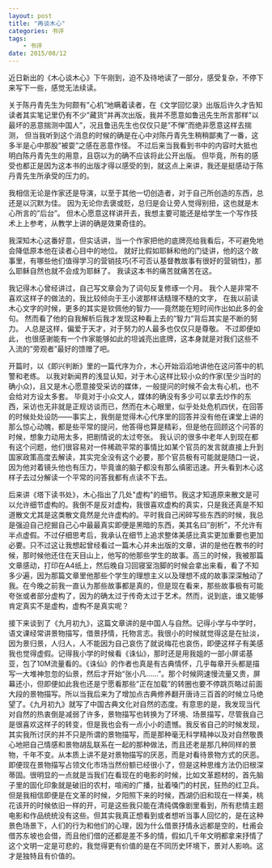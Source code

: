 ```yaml
---
layout: post
title: "再谈木心"
categories: 书评
tags: 
	- 书评
date: 2015/08/12
---
```





近日新出的《木心谈木心》下午刚到，迫不及待地读了一部分，感受复杂，不停下来写下一些，感觉无法续读。

<!--more-->

关于陈丹青先生为何颇有”心机”地瞒着读者，在《文学回忆录》出版后许久才告知读者其实笔记里仍有不少”藏货”并再次出版，我并不愿意如鲁迅先生所言那样”以最坏的恶意揣测中国人”，况且鲁迅先生也仅仅只是”不惮”而绝非愿意这样去揣测， 但当我听到这个消息的时候的确是在心中对陈丹青先生稍稍鄙夷了一番，这多半是心中那股”被耍”之感在恶意作怪。 不过后来当我看到书中的内容时大抵也明白陈丹青先生的用意，且窃以为的确不应该将此公开出版。 但毕竟，所有的感受也都正是因为这本书的出版才得以感受的到，就这点上来讲，我还是挺感动于陈丹青先生所承受的压力的。

我相信无论是作家还是导演，以至于其他一切创造者，对于自己所创造的东西，总还是以沉默为佳。 因为无论你去褒或贬，总归是会让旁人觉得别扭，这也就是木心所言的”后台”。 但木心愿意这样讲开去，我想主要可能还是给学生一个写作技术上上参考，从教学上讲的确是效果奇佳的。 

我深知木心这番好意，但实话讲，当一个作家把他的底牌亮给我看后，不可避免地会降低原本他在读者心目中的地位。 就好比假如耶稣和他的门徒讲，他的这个故事里，有哪些他们值得学习的营销技巧(不可否认基督教故事有很好的营销性)，那么耶稣自然也就不会成为耶稣了。 我读这本书的痛苦就痛苦在这。

我记得木心曾经讲过，自己写文章会为了词句反复修琢一个月。 我个人是非常不喜欢这样子的做法的，我比较倾向于王小波那样话糙理不糙的文字， 在我以前读木心文字的时候，更多的其实是钦佩他的智力——竟然能在短时间作出如此多的金句。 然而看了他的自我解析后我才发现这种看上去的”智力”背后其实是不断的努力。 人总是这样，偏爱于天才，对于努力的人最多也仅仅只是尊敬。 不过即便如此， 也很感谢能有一个作家能够如此的坦诚亮出底牌，这本身就是对我们这些不入流的”旁观者”最好的馈赠了吧。


开篇时，以《即兴判断》里的一篇代序为介，木心开始滔滔地讲他在这问答中的机警和老练。 以我对新闻界的浅显认知，对于木心这样比较小众的作家(至少当时的确小众)，且又是木心愿意接受采访的媒体，一般提问的时候不会太有心机，也不会给对方设太多套。 毕竟对于小众文人，媒体的确没有多少可以拿去炒作的东西，采访也无非就是正规访谈而已，然而在木心眼里，似乎处处危机四伏，在回答的时候处处设防——事实上，我倒是觉得木心代序里的回答并没有他在课堂上讲的那么惊心动魄，都是些平常的提问，他答得也算是精彩，但是他在回顾这个问答的时候，想象力动用太多，把剧情说的太过夸张。 我认识的很多中老年人到现在都有这个问题，他们很容易对一件稀疏平常的事情比如某个官员的发言就直接上升到国家政策高度去解读，其实完全没有这个必要，那个官员极有可能就是随口一说，因为他对着镜头他也有压力，毕竟谁的脑子都没有那么缜密迅速。开头看到木心这样子去过分解读一个平常的问答我都有点读不下去。

后来讲《塔下读书处》，木心指出了几处"虚构"的细节。我这才知道原来散文是可以允许细节虚构的。我倒不是反对虚构，我很喜欢虚构的真实，只是我还真是不知道散文尤其是这类散文竟然是允许虚构的。平时我自己闲碎写些东西的时候，我总是强迫自己挖掘自己心中最最真实即便是黑暗的东西，美其名曰”剖析”，不允许有半点虚假。不过仔细思考后，我承认在细节上追求整体美感比真实更加重要也更加必要。只不过这让我想起曾经看过一篇木心并未出版的文章，讲的是他在教书的时候，那时候他还住在天目山上，他写的他那些学生的故事。高三的时候，我被那篇文章感动，打印在A4纸上，然后晚自习回寝室泡脚的时候会拿出来看，看了不知多少遍，因为那篇文章里他那些个学生的理想主义以及理想不成的故事深深触动了我。在今晚之前我一直认为那些故事都是真的，但是现在看来，那些故事极有可能夸张或者部分虚构了，因为的确太过于传奇太过于艺术。然而，说到底，谁又能够肯定真实不是虚构，虚构不是真实呢？

接下来谈到了《九月初九》，这篇文章讲的是中国人与自然。记得小学与中学时，语文课经常讲景物描写，借景抒情，托物言志。我很小的时候就觉得这是在扯淡，因为景归景，人归人，人不能因为自己哀伤了就说梅花也哀伤，即便这样子有美感我也觉得虚假。记得我小学的时候看《诛仙》，那时还是用我姐的一部小屏诺基亚，包了10M流量看的。《诛仙》的作者也真是有古典情怀，几乎每章开头都是描写一大堆神忽忽的仙景，然后才开始“张小凡……”。那个时候网速慢流量又贵，屏幕还小，但即便如此我也还是宁愿看那些”正在加载”的转圈也要不停跳页略过前面大段的景物描写。所以当我后来为了增加点古典修养翻开唐诗三百首的时候立马绝望了。《九月初九》就写了中国古典文化对自然的态度。有意思的是，我发现当代对自然的热衷倒是减弱了许多，景物描写也转换为了环境、场景描写，尽管我自己是很喜欢这样子的转变，但是我也会有一点小小的遗憾。我反省自己的时候发现，其实我所讨厌的并不只是所谓的景物描写，而是那种毫无科学精神以及对自然敬畏心地把自己情感和景物胡乱联系在一起的那种做法，而且还老是那几种同样的景物，千年不变。从本质上讲不是对景物描写的厌恶，而是对看待景物方式的厌恶。即便现在景物描写占领文化市场当然份额已经很小了，但是这种思维方法仍旧根深蒂固。很明显的一点就是当我们在看现在的电影的时候，比如文革题材的，首先脑子里的固化印象就是破旧的农村，喧闹的广播，扯着嗓门的村民，狂热的红卫兵。但是我相信即便是在文革的时候，夕阳照下来的时候，西湖仍旧和现在一样美，桃花该开的时候依旧一样的开，可是这些我只能在清纯偶像剧里看到，所有悲情主题电影和作品统统没有这些。但其实我真正想看到或者想听当事人回忆的，是在这种景色场景下，人们的行为和他们的心理，因为什么借景抒情永远都是空的，杜甫会借苏东坡也会借，而且他们借的还都是差不多的情，假如几千年文明都拿来抒情了这个文明一定是可悲的，我觉得更有价值的是在不同历史环境下，景对人影响。这才是独特且有价值的。




